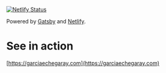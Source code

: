 [![Netlify Status](https://api.netlify.com/api/v1/badges/b634e479-f168-4513-bec1-06fa7998a61b/deploy-status)](https://app.netlify.com/sites/inspiring-colden-624e4c/deploys)

Powered by [Gatsby](https://www.gatsbyjs.org/) and [Netlify](https://www.netlify.com/).

# See in action

[https://garciaechegaray.com](https://garciaechegaray.com)

